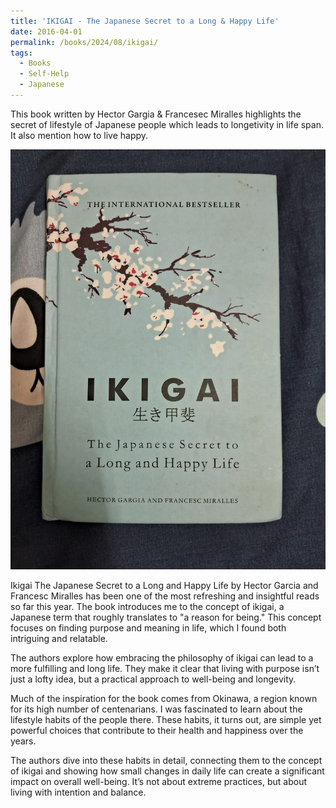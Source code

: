 ```yaml
---
title: 'IKIGAI - The Japanese Secret to a Long & Happy Life'
date: 2016-04-01
permalink: /books/2024/08/ikigai/
tags:
  - Books
  - Self-Help
  - Japanese
---
```


This book written by Hector Gargia & Francesec Miralles highlights the secret of lifestyle of Japanese people which leads to longetivity in life span. It also mention how to live happy.

<img src='/images/ikigai.jpeg'>

Ikigai The Japanese Secret to a Long and Happy Life by Hector Garcia and Francesc Miralles has been one of the most refreshing and insightful reads so far this year. The book introduces me to the concept of ikigai, a Japanese term that roughly translates to "a reason for being." This concept focuses on finding purpose and meaning in life, which I found both intriguing and relatable.

The authors explore how embracing the philosophy of ikigai can lead to a more fulfilling and long life. They make it clear that living with purpose isn’t just a lofty idea, but a practical approach to well-being and longevity.

Much of the inspiration for the book comes from Okinawa, a region known for its high number of centenarians. I was fascinated to learn about the lifestyle habits of the people there. These habits, it turns out, are simple yet powerful choices that contribute to their health and happiness over the years.

The authors dive into these habits in detail, connecting them to the concept of ikigai and showing how small changes in daily life can create a significant impact on overall well-being. It’s not about extreme practices, but about living with intention and balance.